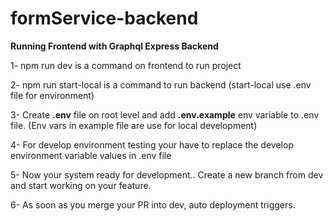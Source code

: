 # formService-backend

**Running Frontend with Graphql Express Backend**

1- npm run dev is a command on frontend to run project

2- npm run start-local is a command to run backend (start-local use .env file for environment)

3- Create **.env** file on root level and add **.env.example** env variable to .env file. (Env vars in example file are use for local development)

4- For develop environment testing your have to replace the develop environment variable values in .env file

5- Now your system ready for development.. Create a new branch from dev and start working on your feature.

6- As soon as you merge your PR into dev, auto deployment triggers.
